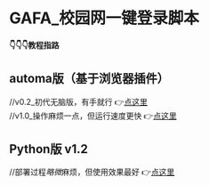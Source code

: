 # GAFA_校园网一键登录脚本
#### 👇👇👇教程指路
  
  
## automa版（基于浏览器插件）
//v0.2_初代无脑版，有手就行
  👉[点这里](https://github.com/SHIELDXIE/GAFA_NetworkLoginScript/blob/main/Browser_Scrip_v0.2_README.md)  
//v1.0_操作麻烦一点，但运行速度更快
  👉[点这里](https://github.com/SHIELDXIE/GAFA_NetworkLoginScript/blob/main/Browser_Scrip_v1.0_README.md) 
  
## Python版 v1.2
//部署过程*略微*麻烦，但使用效果最好
  👉[点这里](https://github.com/SHIELDXIE/GAFA_NetworkLoginScript/blob/main/Python_Script.README.md)

